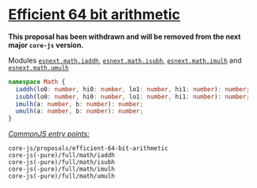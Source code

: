 # [Efficient 64 bit arithmetic](https://gist.github.com/BrendanEich/4294d5c212a6d2254703)
**This proposal has been withdrawn and will be removed from the next major `core-js` version.**

Modules [`esnext.math.iaddh`](/packages/core-js/modules/esnext.math.iaddh.js), [`esnext.math.isubh`](/packages/core-js/modules/esnext.math.isubh.js), [`esnext.math.imulh`](/packages/core-js/modules/esnext.math.imulh.js) and [`esnext.math.umulh`](/packages/core-js/modules/esnext.math.umulh.js)
```ts
namespace Math {
  iaddh(lo0: number, hi0: number, lo1: number, hi1: number): number;
  isubh(lo0: number, hi0: number, lo1: number, hi1: number): number;
  imulh(a: number, b: number): number;
  umulh(a: number, b: number): number;
}
```
[*CommonJS entry points:*](/docs/usage.md#commonjs-api)
```
core-js/proposals/efficient-64-bit-arithmetic
core-js(-pure)/full/math/iaddh
core-js(-pure)/full/math/isubh
core-js(-pure)/full/math/imulh
core-js(-pure)/full/math/umulh
```
